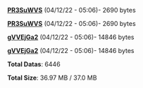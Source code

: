 [**PR3SuWVS**](/data/PR3SuWVS.txt) (04/12/22 - 05:06)- 2690 bytes

[**PR3SuWVS**](/data/PR3SuWVS.txt) (04/12/22 - 05:06)- 2690 bytes

[**gVVEjGa2**](/data/gVVEjGa2.txt) (04/12/22 - 05:06)- 14846 bytes

[**gVVEjGa2**](/data/gVVEjGa2.txt) (04/12/22 - 05:06)- 14846 bytes

**Total Datas**: 6446

**Total Size**: 36.97 MB / 37.0 MB
